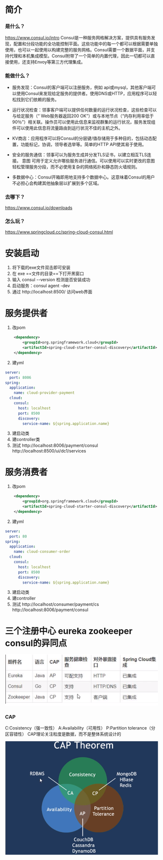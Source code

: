 # 简介
### 是什么？
https://www.consul.io/intro
Consul是一种服务网格解决方案，提供具有服务发现，配置和分段功能的全功能控制平面。这些功能中的每一个都可以根据需要单独使用，也可以一起使用以构建完整的服务网格。Consul需要一个数据平面，并支持代理和本机集成模型。Consul附带了一个简单的内置代理，因此一切都可以直接使用，还支持Envoy等第三方代理集成。
### 能做什么？
* 服务发现：Consul的客户端可以注册服务，例如 api或mysql，其他客户端可以使用Consul来发现给定服务的提供者。使用DNS或HTTP，应用程序可以轻松找到它们依赖的服务。

* 运行状况检查：领事客户端可以提供任何数量的运行状况检查，这些检查可以与给定服务（“ Web服务器返回200 OK”）或与本地节点（“内存利用率低于90％”）相关联。操作员可以使用此信息来监视群集的运行状况，服务发现组件可以使用此信息将流量路由到运行状况不佳的主机之外。

* KV商店：应用程序可以将Consul的分层键/值存储用于多种目的，包括动态配置，功能标记，协调，领导者选举等。简单的HTTP API使其易于使用。

* 安全的服务通信：领事可以为服务生成并分发TLS证书，以建立相互TLS连接。 意图 可用于定义允许哪些服务进行通信。可以使用可以实时更改的意图轻松管理服务分段，而不必使用复杂的网络拓扑和静态防火墙规则。

* 多数据中心：Consul开箱即用地支持多个数据中心。这意味着Consul的用户不必担心会构建其他抽象层以扩展到多个区域。
### 去哪下？
https://www.consul.io/downloads
### 怎么玩？
https://www.springcloud.cc/spring-cloud-consul.html
# 安装启动
1. 将下载的exe文件双击即可安装
2. 在 exe ==文件的目录==下打开黑窗口
3. 输入 consul --version 检测是否安装成功
4. 启动服务：consul agent -dev
5. 通过 http://localhost:8500/ 访问web界面
# 服务提供者
1. 改pom
```xml
    <dependency>
        <groupId>org.springframework.cloud</groupId>
        <artifactId>spring-cloud-starter-consul-discovery</artifactId>
    </dependency>
```
2. 建yml
```yml
server:
  port: 8006
spring:
  application:
    name: cloud-provider-payment
  cloud:
    consul:
      host: localhost
      port: 8500
      discovery:
        service-name: ${spring.application.name}
```
3. 建启动类
4. 建controller类
5. 测试
http://localhost:8006/payment/consul
http://localhost:8500/ui/dc1/services
# 服务消费者
1. 改pom
```xml
    <dependency>
        <groupId>org.springframework.cloud</groupId>
        <artifactId>spring-cloud-starter-consul-discovery</artifactId>
    </dependency>
```
2. 建yml
```yml
server:
  port: 80
spring:
  application:
    name: cloud-consumer-order
  cloud:
    consul:
      host: localhost
      port: 8500
      discovery:
        service-name: ${spring.application.name}
```
3. 建启动类
4. 建controller
5. 测试
http://localhost/consumer/payment/cs
http://localhost:8006/payment/consul
# 三个注册中心 eureka zookeeper consul的异同点
<img src="imgs/注册中心区别.png">

### CAP
C:Cosistency（强一致性）
A:Availability（可用性）
P:Partition tolerance（分区容错性）
CAP理论关注粒度是数据，而不是整体系统设计的

<img src="imgs/CAP.png">